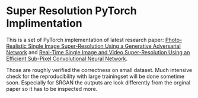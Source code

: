 # Super Resolution PyTorch Implimentation

This is a set of PyTorch implementation of latest research paper:
[Photo-Realistic Single Image Super-Resolution Using a Generative Adversarial Network](https://arxiv.org/abs/1609.04802) and [Real-Time Single Image and Video Super-Resolution Using an Efficient Sub-Pixel Convolutional Neural Network](https://arxiv.org/abs/1609.05158).

Those are roughly verified the correctness on small dataset. Much intensive check for the reproducibility with large trainingset will be done sometime soon. Especially for SRGAN the outputs are look differently from the orginal paper so it has to be inspected more.


